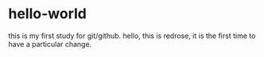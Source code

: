# hello-world
this is my first study for git/github.
hello, this is redrose, it is the first time to have a particular change.
